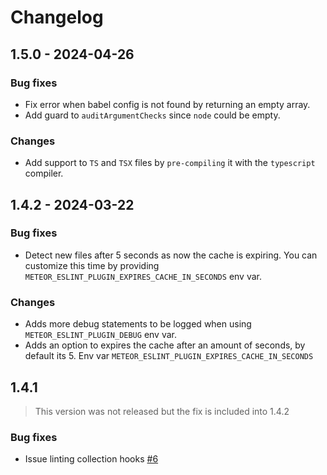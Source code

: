 # Changelog

## 1.5.0 - 2024-04-26

### Bug fixes

- Fix error when babel config is not found by returning an empty array.
- Add guard to `auditArgumentChecks` since `node` could be empty.

### Changes

- Add support to `TS` and `TSX` files by `pre-compiling` it with the `typescript` compiler.

## 1.4.2 - 2024-03-22

### Bug fixes

- Detect new files after 5 seconds as now the cache is expiring. You can customize this time by providing `METEOR_ESLINT_PLUGIN_EXPIRES_CACHE_IN_SECONDS` env var.

### Changes

- Adds more debug statements to be logged when using `METEOR_ESLINT_PLUGIN_DEBUG` env var.
- Adds an option to expires the cache after an amount of seconds, by default its 5. Env var `METEOR_ESLINT_PLUGIN_EXPIRES_CACHE_IN_SECONDS`

## 1.4.1

> This version was not released but the fix is included into 1.4.2

### Bug fixes

- Issue linting collection hooks [#6](https://github.com/quavedev/eslint-plugin/pull/6)
